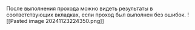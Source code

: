 После выполнения прохода можно видеть результаты в соответствующих вкладках, если проход был выполнен без ошибок.
![[Pasted image 20241123224350.png]]

